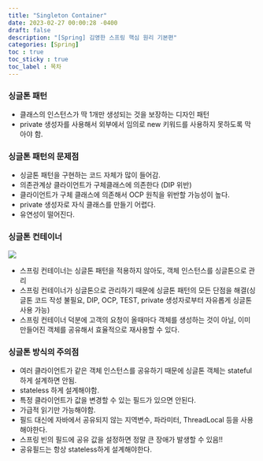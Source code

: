 ```yaml
---
title: "Singleton Container"
date: 2023-02-27 00:00:28 -0400
draft: false
description: "[Spring] 김영한 스프링 핵심 원리 기본편"
categories: [Spring]
toc : true
toc_sticky : true
toc_label : 목차
---
```


### 싱글톤 패턴
- 클래스의 인스턴스가 딱 1개만 생성되는 것을 보장하는 디자인 패턴
- private 생성자를 사용해서 외부에서 임의로 new 키워드를 사용하지 못하도록 막아야 함.

### 싱글톤 패턴의 문제점
- 싱글톤 패턴을 구현하는 코드 자체가 많이 들어감.
- 의존관계상 클라이언트가 구체클래스에 의존한다 (DIP 위반)
- 클라이언트가 구체 클래스에 의존해서 OCP 원칙을 위반할 가능성이 높다.
- private 생성자로 자식 클래스를 만들기 어렵다.
- 유연성이 떨어진다.

### 싱글톤 컨테이너
![](images/77aa9cf0.png)<br/>
- 스프링 컨테이너는 싱글톤 패턴을 적용하지 않아도, 객체 인스턴스를 싱글톤으로 관리
- 스프링 컨테이너가 싱글톤으로 관리하기 때문에 싱글톤 패턴의 모든 단점을 해결(싱글톤 코드 작성 불필요, DIP, OCP, TEST, private 생성자로부터 자유롭게 싱글톤 사용 가능)
-  스프링 컨테이너 덕분에 고객의 요청이 올때마다 객체를 생성하는 것이 아닐, 이미 만들어진 객체를 공유해서 
효율적으로 재사용할 수 있다.

### 싱글톤 방식의 주의점
- 여러 클라이언트가 같은 객체 인스턴스를 공유하기 때문에 싱글톤 객체는 stateful 하게 설계하면 안됨.
- stateless 하게 설계해야함.
- 특정 클라이언트가 값을 변경할 수 있는 필드가 있으면 안된다.
- 가급적 읽기만 가능해야함.
- 필드 대신에 자바에서 공유되지 않는 지역변수, 파라미터, ThreadLocal 등을 사용해야한다.
- 스프링 빈의 필드에 공유 값을 설정하면 정말 큰 장애가 발생할 수 있음!!
- 공유필드는 항상 stateless하게 설계해야한다.